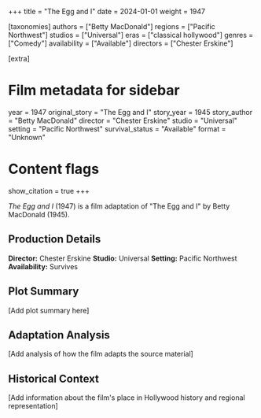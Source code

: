 +++
title = "The Egg and I"
date = 2024-01-01
weight = 1947

[taxonomies]
authors = ["Betty MacDonald"]
regions = ["Pacific Northwest"]
studios = ["Universal"]
eras = ["classical hollywood"]
genres = ["Comedy"]
availability = ["Available"]
directors = ["Chester Erskine"]

[extra]
# Film metadata for sidebar
year = 1947
original_story = "The Egg and I"
story_year = 1945
story_author = "Betty MacDonald"
director = "Chester Erskine"
studio = "Universal"
setting = "Pacific Northwest"
survival_status = "Available"
format = "Unknown"

# Content flags
show_citation = true
+++

*The Egg and I* (1947) is a film adaptation of "The Egg and I" by Betty MacDonald (1945).

## Production Details

**Director:** Chester Erskine
**Studio:** Universal
**Setting:** Pacific Northwest
**Availability:** Survives

## Plot Summary

[Add plot summary here]

## Adaptation Analysis

[Add analysis of how the film adapts the source material]

## Historical Context

[Add information about the film's place in Hollywood history and regional representation]


